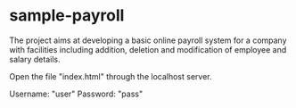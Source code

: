 # sample-payroll
The project aims at developing a basic online payroll system for a company with facilities including addition, deletion and modification of employee and salary details.

Open the file "index.html" through the localhost server.

Username: "user"
Password: "pass"
